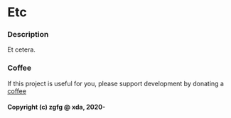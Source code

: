 # Etc

### Description
Et cetera.

### Coffee
If this project is useful for you, please support development by donating a [coffee](https://zgfg.github.io/PayPal.html)

#### Copyright (c) zgfg @ xda, 2020-
